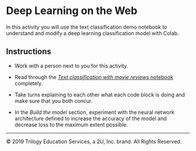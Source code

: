 # Deep Learning on the Web

In this activity you will use the text classification demo notebook to understand and modify a deep learning classification model with Colab.

## Instructions

* Work with a person next to you for this activity.

* Read through the [ _Text classification with movie reviews_ notebook](https://colab.research.google.com/github/tensorflow/docs/blob/r2.0rc/site/en/r2/tutorials/keras/basic_text_classification.ipynb) completely.

* Take turns explaining to each other what each code block is doing and make sure that you both concur.

* In the _Build the model_ section, experiment with the neural network architecture defined to increase the accuracy of the model and decrease loss to the maximum extent possible.

---

© 2019 Trilogy Education Services, a 2U, Inc. brand. All Rights Reserved.
